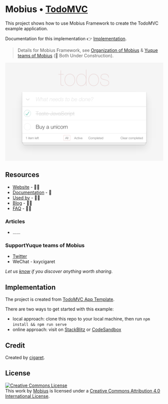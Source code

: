# Mobius • [TodoMVC](http://todomvc.com)

This project shows how to use Mobius Framework to create the TodoMVC example application.

Documentation for this implementation 👉 [Implementation](https://www.yuque.com/we-mobius/mobius-for-todomvc/readme).

> Details for Mobius Framework, see [Organization of Mobius](https://github.com/we-mobius) & [Yuque teams of Mobius](https://www.yuque.com/we-mobius) (🚧 Both Under Construction).

![Todo Preview](https://github.com/tastejs/todomvc-app-css/raw/master/screenshot.png)

## Resources

- [Website]() - 🤦‍♂️
- [Documentation](https://www.yuque.com/we-mobius) - 🚧
- [Used by]() - 🤦‍♂️
- [Blog]() - 🤦‍♂️
- [FAQ]() - 🤦‍♂️

### Articles

- ……

### SupportYuque teams of Mobius

- [Twitter](https://twitter.com/rSXAJDd9w3dq7Sn)
- WeChat - kxycigaret

*Let us [know](https://github.com/we-mobius/mobius/issues) if you discover anything worth sharing.*


## Implementation

The project is created from [TodoMVC App Template](https://github.com/tastejs/todomvc-app-template).

There are two ways to get started with this example:

- local approach: clone this repo to your local machine, then run `npm install && npm run serve`
- online approach: visit on [StackBlitz](https://stackblitz.com/edit/mobius-for-todomvc?file=README.md) or [CodeSandbox](https://codesandbox.io/s/mobius-for-todomvc-iv8x7?file=README.md)

## Credit

Created by [cigaret](http://cigaret.world).

## License

<a rel="license" href="http://creativecommons.org/licenses/by/4.0/deed.en_US"><img alt="Creative Commons License" style="border-width:0" src="http://i.creativecommons.org/l/by/4.0/80x15.png" /></a><br />This <span xmlns:dct="http://purl.org/dc/terms/" href="http://purl.org/dc/dcmitype/InteractiveResource" rel="dct:type">work</span> by <a xmlns:cc="http://creativecommons.org/ns#" href="http://cigaret.world" property="cc:attributionName" rel="cc:attributionURL">Mobius</a> is licensed under a <a rel="license" href="http://creativecommons.org/licenses/by/4.0/deed.en_US">Creative Commons Attribution 4.0 International License</a>.
